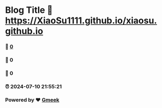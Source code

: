 # Blog Title :link: https://XiaoSu1111.github.io/xiaosu.github.io 
### :page_facing_up: [0](https://XiaoSu1111.github.io/xiaosu.github.io/tag.html) 
### :speech_balloon: 0 
### :hibiscus: 0 
### :alarm_clock: 2024-07-10 21:55:21 
### Powered by :heart: [Gmeek](https://github.com/Meekdai/Gmeek)

